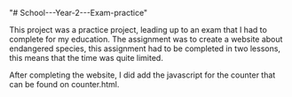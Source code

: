 "# School---Year-2---Exam-practice" 

This project was a practice project, leading up to an exam that I had to complete for my education. The assignment was to create a website about endangered species, this assignment had to be completed in two lessons, this means that the time was quite limited.

After completing the website, I did add the javascript for the counter that can be found on counter.html.